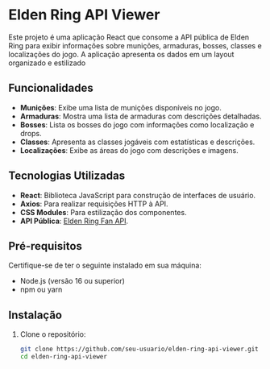 # Elden Ring API Viewer

Este projeto é uma aplicação React que consome a API pública de Elden Ring para exibir informações sobre munições, armaduras, bosses, classes e localizações do jogo. A aplicação apresenta os dados em um layout organizado e estilizado

## Funcionalidades

- **Munições**: Exibe uma lista de munições disponíveis no jogo.
- **Armaduras**: Mostra uma lista de armaduras com descrições detalhadas.
- **Bosses**: Lista os bosses do jogo com informações como localização e drops.
- **Classes**: Apresenta as classes jogáveis com estatísticas e descrições.
- **Localizações**: Exibe as áreas do jogo com descrições e imagens.

## Tecnologias Utilizadas

- **React**: Biblioteca JavaScript para construção de interfaces de usuário.
- **Axios**: Para realizar requisições HTTP à API.
- **CSS Modules**: Para estilização dos componentes.
- **API Pública**: [Elden Ring Fan API](https://eldenring.fanapis.com/).

## Pré-requisitos

Certifique-se de ter o seguinte instalado em sua máquina:

- Node.js (versão 16 ou superior)
- npm ou yarn

## Instalação

1. Clone o repositório:
   ```bash
   git clone https://github.com/seu-usuario/elden-ring-api-viewer.git
   cd elden-ring-api-viewer

   
